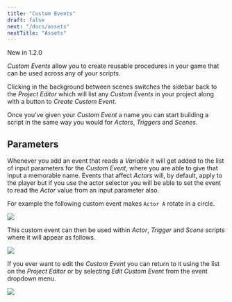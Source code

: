```yaml
---
title: "Custom Events"
draft: false
next: "/docs/assets"
nextTitle: "Assets"
---
```


<span class="new">New in 1.2.0</span>

_Custom Events_ allow you to create reusable procedures in your game that can be used across any of your scripts.

Clicking in the background between scenes switches the sidebar back to the _Project Editor_ which will list any _Custom Events_ in your project along with a button to _Create Custom Event_.

Once you've given your _Custom Event_ a name you can start building a script in the same way you would for _Actors_, _Triggers_ and _Scenes_.

## Parameters

Whenever you add an event that reads a _Variable_ it will get added to the list of input parameters for the _Custom Event_, where you are able to give that input a memorable name. Events that affect _Actors_ will, by default, apply to the player but if you use the actor selector you will be able to set the event to read the _Actor_ value from an input parameter also.

For example the following custom event makes `Actor A` rotate in a circle.

<img src="/img/screenshots/custom-event-dance.png" class="event-preview" />

This custom event can then be used within _Actor_, _Trigger_ and _Scene_ scripts where it will appear as follows.

<img src="/img/events/custom-event.png" class="event-preview" />

If you ever want to edit the _Custom Event_ you can return to it using the list on the _Project Editor_ or by selecting _Edit Custom Event_ from the event dropdown menu.

<img src="/img/screenshots/custom-event-edit.png" class="event-preview" />
